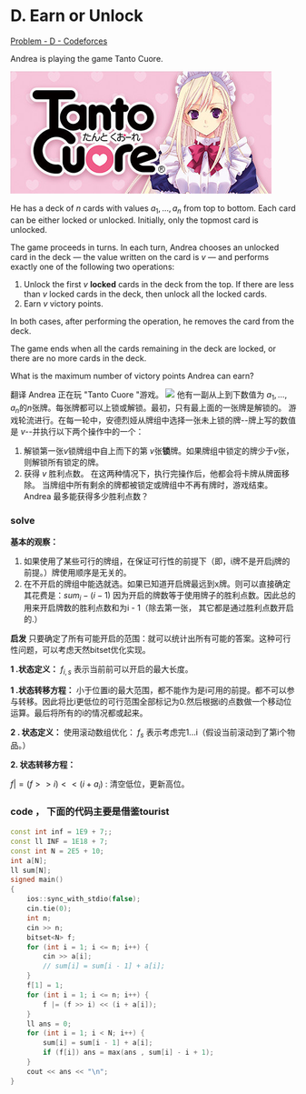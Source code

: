 # D. Earn or Unlock

[Problem - D - Codeforces](https://codeforces.com/contest/1855/problem/D)

Andrea is playing the game Tanto Cuore.

![](9530fd0a2ed9a8c0f1f686637cff167fb8ac008b.png)

He has a deck of $n$ cards with values $a_1, \ldots, a_n$ from top to bottom. Each card can be either locked or unlocked. Initially, only the topmost card is unlocked.

The game proceeds in turns. In each turn, Andrea chooses an unlocked card in the deck — the value written on the card is $v$ — and performs exactly one of the following two operations:

1.  Unlock the first $v$ **locked** cards in the deck from the top. If there are less than $v$ locked cards in the deck, then unlock all the locked cards.
2.  Earn $v$ victory points.

In both cases, after performing the operation, he removes the card from the deck.

The game ends when all the cards remaining in the deck are locked, or there are no more cards in the deck.

What is the maximum number of victory points Andrea can earn?

翻译
Andrea 正在玩 "Tanto Cuore "游戏。
![](https://espresso.codeforces.com/9530fd0a2ed9a8c0f1f686637cff167fb8ac008b.png)
他有一副从上到下数值为 $a_1, \ldots, a_n$的$n$张牌。每张牌都可以上锁或解锁。最初，只有最上面的一张牌是解锁的。
游戏轮流进行。在每一轮中，安德烈娅从牌组中选择一张未上锁的牌--牌上写的数值是 $v$--并执行以下两个操作中的一个：

1.  解锁第一张$v$锁牌组中自上而下的第 $v$张**锁**牌。如果牌组中锁定的牌少于$v$张，则解锁所有锁定的牌。
2.  获得 $v$ 胜利点数。
在这两种情况下，执行完操作后，他都会将卡牌从牌面移除。
当牌组中所有剩余的牌都被锁定或牌组中不再有牌时，游戏结束。
Andrea 最多能获得多少胜利点数？

### solve
**基本的观察：**
1. 如果使用了某些可行的牌组，在保证可行性的前提下（即，i牌不是开启j牌的前提。）牌使用顺序是无关的。
2. 在不开启的牌组中能选就选。如果已知道开启牌最远到x牌。则可以直接确定其花费是：$sum_i - (i - 1)$ 因为开启的牌数等于使用牌子的胜利点数。因此总的用来开启牌数的胜利点数和为i - 1（除去第一张， 其它都是通过胜利点数开启的.）

**启发**
只要确定了所有可能开启的范围：就可以统计出所有可能的答案。这种可行性问题，可以考虑天然bitset优化实现。

**1 .状态定义：**
$f_{i , s}$ 表示当前前可以开启的最大长度。

**1 .状态转移方程：**
小于位置i的最大范围，都不能作为是i可用的前提。都不可以参与转移。因此将比i更低位的可行范围全部标记为0.然后根据i的点数做一个移动位运算。最后将所有的i的情况都或起来。

**2 . 状态定义：**
使用滚动数组优化： $f_s$ 表示考虑完1...i（假设当前滚动到了第i个物品。）

**2. 状态转移方程：**

$f |= (f >> i) << (i + a_i)$ : 清空低位，更新高位。

### code ， 下面的代码主要是借鉴tourist

```cpp
const int inf = 1E9 + 7;;
const ll INF = 1E18 + 7;
const int N = 2E5 + 10;
int a[N];
ll sum[N];
signed main()
{
	ios::sync_with_stdio(false);
	cin.tie(0);
	int n;
	cin >> n;
	bitset<N> f;
	for (int i = 1; i <= n; i++) {
		cin >> a[i];
		// sum[i] = sum[i - 1] + a[i];
	}
	f[1] = 1;
	for (int i = 1; i <= n; i++) {
		f |= (f >> i) << (i + a[i]);
	}
	ll ans = 0;
	for (int i = 1; i < N; i++) {
		sum[i] = sum[i - 1] + a[i];
		if (f[i]) ans = max(ans , sum[i] - i + 1);
	}
	cout << ans << "\n";
}
```






